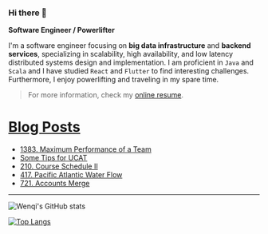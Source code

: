 ### Hi there 👋

**Software Engineer / Powerlifter**

I'm a software engineer focusing on **big data infrastructure** and **backend services**, specializing in scalability, high availability, and low latency distributed systems design and implementation. 
I am proficient in `Java` and `Scala` and I have studied `React` and `Flutter` to find interesting challenges.
Furthermore, I enjoy powerlifting and traveling in my spare time.


> For more information, check my [online resume](https://jiangwenqi.info/).

# [Blog Posts](https://www.dev.to/jiangwenqi)
<!-- BLOG-POST-LIST:START -->
- [1383. Maximum Performance of a Team](https://dev.to/jiangwenqi/1383-maximum-performance-of-a-team-2ee2)
- [Some Tips for UCAT](https://dev.to/jiangwenqi/some-tips-for-ucat-3f3k)
- [210. Course Schedule II](https://dev.to/jiangwenqi/210-course-schedule-ii-10ml)
- [417. Pacific Atlantic Water Flow](https://dev.to/jiangwenqi/417-pacific-atlantic-water-flow-4kog)
- [721. Accounts Merge](https://dev.to/jiangwenqi/721-accounts-merge-cec)
<!-- BLOG-POST-LIST:END -->


---

![Wenqi's GitHub stats](https://github-readme-stats.vercel.app/api?username=jiangwenqi&show_icons=true&count_private=true)

[![Top Langs](https://github-readme-stats.vercel.app/api/top-langs/?username=jiangwenqi&layout=compact)](https://github.com/jiangwenqi/github-readme-stats)
